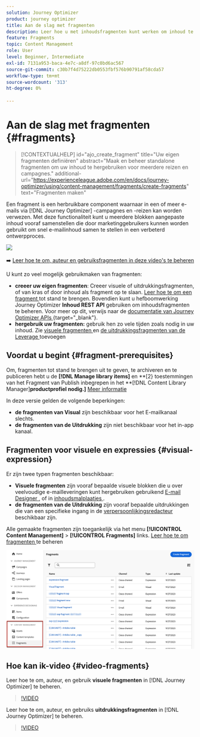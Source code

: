 ```yaml
---
solution: Journey Optimizer
product: journey optimizer
title: Aan de slag met fragmenten
description: Leer hoe u met inhoudsfragmenten kunt werken om inhoud te hergebruiken in Journey Optimizer-campagnes en -reizen
feature: Fragments
topic: Content Management
role: User
level: Beginner, Intermediate
exl-id: 7131a953-baca-4e7c-a8df-97c0bd6ac567
source-git-commit: c30b7f4d75222db0553fbf576b90791af58cda57
workflow-type: tm+mt
source-wordcount: '313'
ht-degree: 0%

---
```


# Aan de slag met fragmenten {#fragments}

>[!CONTEXTUALHELP]
>id="ajo_create_fragment"
>title="Uw eigen fragmenten definiëren"
>abstract="Maak en beheer standalone fragmenten om uw inhoud te hergebruiken voor meerdere reizen en campagnes."
>additional-url="https://experienceleague.adobe.com/en/docs/journey-optimizer/using/content-management/fragments/create-fragments" text="Fragmenten maken"

Een fragment is een herbruikbare component waarnaar in een of meer e-mails via [!DNL Journey Optimizer] -campagnes en -reizen kan worden verwezen. Met deze functionaliteit kunt u meerdere blokken aangepaste inhoud vooraf samenstellen die door marketinggebruikers kunnen worden gebruikt om snel e-mailinhoud samen te stellen in een verbeterd ontwerpproces.

![](../rn/assets/do-not-localize/fragments.gif)

➡️ [ Leer hoe te om, auteur en gebruiksfragmenten in deze video&#39;s te beheren ](#video-fragments)

U kunt zo veel mogelijk gebruikmaken van fragmenten:

* **creeer uw eigen fragmenten**: Creeer visuele of uitdrukkingsfragmenten, of van kras of door inhoud als fragment op te slaan. [ Leer hoe te om een fragment ](#create-fragments) tot stand te brengen. Bovendien kunt u hefboomwerking Journey Optimizer **Inhoud REST API** gebruiken om inhoudsfragmenten te beheren. Voor meer op dit, verwijs naar de [ documentatie van Journey Optimizer APIs ](https://developer.adobe.com/journey-optimizer-apis/references/content/) {target="_blank"}.
* **hergebruik uw fragmenten:** gebruik hen zo vele tijden zoals nodig in uw inhoud. Zie [ visuele fragmenten ](../email/use-visual-fragments.md) en [ de uitdrukkingsfragmenten van de Leverage ](../personalization/use-expression-fragments.md) toevoegen

## Voordat u begint {#fragment-prerequisites}

Om, fragmenten tot stand te brengen uit te geven, te archiveren en te publiceren hebt u de **[!DNL Manage library items]** en **[2} toestemmingen van het Fragment van Publish inbegrepen in het **[!DNL Content Library Manager]**productprofiel nodig.]** [Meer informatie](../administration/ootb-product-profiles.md#content-library-manager)

In deze versie gelden de volgende beperkingen:

* **de fragmenten van Visual** zijn beschikbaar voor het E-mailkanaal slechts.
* **de fragmenten van de Uitdrukking** zijn niet beschikbaar voor het in-app kanaal.

## Fragmenten voor visuele en expressies {#visual-expression}

Er zijn twee typen fragmenten beschikbaar:

* **Visuele fragmenten** zijn vooraf bepaalde visuele blokken die u over veelvoudige e-mailleveringen kunt hergebruiken gebruikend [ E-mail Designer ](../email/get-started-email-design.md), of in [ inhoudsmalplaatjes ](../email/use-email-templates.md).
* **de fragmenten van de Uitdrukking** zijn vooraf bepaalde uitdrukkingen die van een specifieke ingang in de [ verpersoonlijkingsredacteur ](../personalization/personalization-build-expressions.md) beschikbaar zijn.

Alle gemaakte fragmenten zijn toegankelijk via het menu **[!UICONTROL Content Management]** > **[!UICONTROL Fragments]** links. [ Leer hoe te om fragmenten ](../content-management/manage-fragments.md) te beheren

![](assets/fragment-list.png)

## Hoe kan ik-video {#video-fragments}

Leer hoe te om, auteur, en gebruik **visuele fragmenten** in [!DNL Journey Optimizer] te beheren.

>[!VIDEO](https://video.tv.adobe.com/v/3419932/?quality=12)

Leer hoe te om, auteur, en gebruiks **uitdrukkingsfragmenten** in [!DNL Journey Optimizer] te beheren.

>[!VIDEO](https://video.tv.adobe.com/v/3424587/?quality=12)
